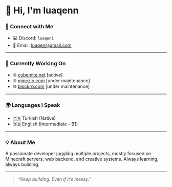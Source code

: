 # 👋 Hi, I'm **luaqenn**

### 💬 Connect with Me  
- 💻 Discord: `luaqen1`  
- 📧 Email: [luaqen@gmail.com](mailto:luaqen@gmail.com)

---

### 🚀 Currently Working On  
- 🌐 [cubemite.net](https://cubemite.net) [active]
- 🌐 [minezio.com](https://minezio.com) [under maintenance]
- 🌐 [blockrp.com](https://blockrp.com) [under maintenance]

---

### 🌍 Languages I Speak  
- 🇹🇷 Turkish (Native)  
- 🇬🇧 English (Intermediate - B1)

---

### 💡 About Me  
A passionate developer juggling multiple projects, mostly focused on Minecraft servers, web backend, and creative systems. Always learning, always building.

---

> _“Keep building. Even if it’s messy.”_

